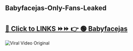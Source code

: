 
 ## Babyfacejas-Only-Fans-Leaked

# <h2><a href="https://clipsfans.com/Babyfacejas&ref=git">🔗 Click to LINKS ⏩⏩ 👉 🟢 Babyfacejas </a></h2>

<a href="https://clipsfans.com/Babyfacejas&ref=git" rel="nofollow" data-target="animated-image.originalLink"><img src="https://i.ibb.co.com/xMMVF88/686577567.gif" alt="Viral Video Original" style="max-width: 100%; display: inline-block;" data-target="animated-image.originalImage"></a>
